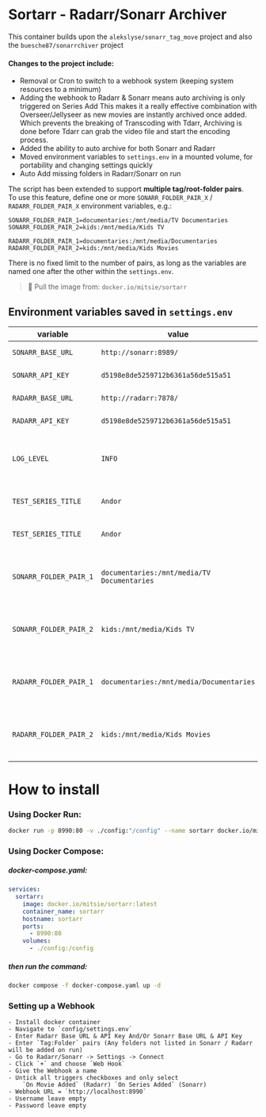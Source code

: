 # Sortarr - Radarr/Sonarr Archiver

This container builds upon the `alekslyse/sonarr_tag_move` project
and also the `buesche87/sonarrchiver` project

#### Changes to the project include:

- Removal or Cron to switch to a webhook system (keeping system resources to a minimum)
- Adding the webhook to Radarr & Sonarr means auto archiving is only triggered on Series Add
  This makes it a really effective combination with Overseer/Jellyseer as new movies are 
  instantly archived once added.
  Which prevents the breaking of Transcoding with Tdarr, Archiving is done before Tdarr 
  can grab the video file and start the encoding process.
- Added the ability to auto archive for both Sonarr and Radarr
- Moved environment variables to `settings.env` in a mounted volume, for portability and 
  changing settings quickly
- Auto Add missing folders in Radarr/Sonarr on run

The script has been extended to support **multiple tag/root-folder pairs**.  
To use this feature, define one or more `SONARR_FOLDER_PAIR_X` / `RADARR_FOLDER_PAIR_X` environment variables, e.g.:

	SONARR_FOLDER_PAIR_1=documentaries:/mnt/media/TV Documentaries
    SONARR_FOLDER_PAIR_2=kids:/mnt/media/Kids TV
	
	RADARR_FOLDER_PAIR_1=documentaries:/mnt/media/Documentaries
    RADARR_FOLDER_PAIR_2=kids:/mnt/media/Kids Movies

There is no fixed limit to the number of pairs, as long as the variables are named one after the other within the `settings.env`.

> 🐳 Pull the image from: `docker.io/mitsie/sortarr`

## Environment variables saved in `settings.env`

| variable | value | explanation |
| ----------- | ----------- | ----------- |
| `SONARR_BASE_URL` | `http://sonarr:8989/` | Sonarr API endpoint |
| `SONARR_API_KEY` | `d5198e8de5259712b6361a56de515a51` | Sonarr API key |
| `RADARR_BASE_URL` | `http://radarr:7878/` | Radarr API endpoint |
| `RADARR_API_KEY` | `d5198e8de5259712b6361a56de515a51` | Radarr API key |
| `LOG_LEVEL` | `INFO` | Log level (`DEBUG`, `INFO`, `WARNING`, `ERROR`) |
| `TEST_SERIES_TITLE` | `Andor` | Keep empty to process all series |
| `TEST_SERIES_TITLE` | `Andor` | Keep empty to process all movies |
| `SONARR_FOLDER_PAIR_1` | `documentaries:/mnt/media/TV Documentaries` | Tag and root folder seperated by a `:` colon character |
| `SONARR_FOLDER_PAIR_2` | `kids:/mnt/media/Kids TV` | Tag and root folder seperated by a `:` colon character |
| `RADARR_FOLDER_PAIR_1` | `documentaries:/mnt/media/Documentaries` | Tag and root folder seperated by a `:` colon character |
| `RADARR_FOLDER_PAIR_2` | `kids:/mnt/media/Kids Movies` | Tag and root folder seperated by a `:` colon character |

# How to install

### Using Docker Run: ###

```bash
docker run -p 8990:80 -v ./config:"/config" --name sortarr docker.io/mitsie/sortarr -d
```

### Using Docker Compose:
	
##### docker-compose.yaml:

```yaml
services:
  sortarr:
	image: docker.io/mitsie/sortarr:latest
	container_name: sortarr
	hostname: sortarr
	ports: 
	  - 8990:80
	volumes:
	  - ./config:/config
```

##### then run the command:
```bash
docker compose -f docker-compose.yaml up -d
```

### Setting up a Webhook

	- Install docker container
	- Navigate to `config/settings.env`
	- Enter Radarr Base URL & API Key And/Or Sonarr Base URL & API Key
	- Enter `Tag:Folder` pairs (Any folders not listed in Sonarr / Radarr will be added on run)	
	- Go to Radarr/Sonarr -> Settings -> Connect
	- Click `+` and choose `Web Hook`
	- Give the Webhook a name
	- Untick all triggers checkboxes and only select 
		`On Movie Added` (Radarr) `On Series Added` (Sonarr)
	- Webhook URL = `http://localhost:8990`
	- Username leave empty
	- Password leave empty
